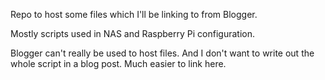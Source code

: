 Repo to host some files which I'll be linking to from Blogger.

Mostly scripts used in NAS and Raspberry Pi configuration.

Blogger can't really be used to host files. And I don't want to write out the whole script in a blog post. Much easier to link here.
